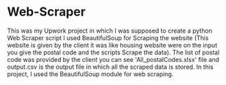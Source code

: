 # Web-Scraper
This was my Upwork project in which I was supposed to create a python Web Scraper script I used BeautifulSoup for Scraping the website (This website is given by the client it was like housing website were on the input you give the postal code and the scripts Scrape the data). The list of postal code was provided by the client you can see 'All_postalCodes.xlsx' file and output.csv is the output file in which all the scraped data is stored. In this project, I used the BeautifulSoup module for web scraping.
